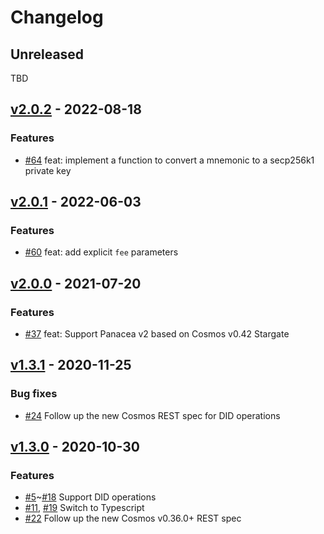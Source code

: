 # Changelog

## Unreleased

TBD

## [v2.0.2](https://github.com/medibloc/panacea-js/releases/tag/v2.0.2) - 2022-08-18

### Features

- [\#64](https://github.com/medibloc/panacea-js/pull/64) feat: implement a function to convert a mnemonic to a secp256k1 private key


## [v2.0.1](https://github.com/medibloc/panacea-js/releases/tag/v2.0.1) - 2022-06-03

### Features

- [\#60](https://github.com/medibloc/panacea-js/pull/60) feat: add explicit `fee` parameters


## [v2.0.0](https://github.com/medibloc/panacea-js/releases/tag/v2.0.0) - 2021-07-20

### Features

- [\#37](https://github.com/medibloc/panacea-js/pull/37) feat: Support Panacea v2 based on Cosmos v0.42 Stargate


## [v1.3.1](https://github.com/medibloc/panacea-js/releases/tag/v1.3.1) - 2020-11-25

### Bug fixes

- [\#24](https://github.com/medibloc/panacea-js/pull/24) Follow up the new Cosmos REST spec for DID operations


## [v1.3.0](https://github.com/medibloc/panacea-js/releases/tag/v1.3.0) - 2020-10-30

### Features

- [\#5](https://github.com/medibloc/panacea-js/pull/5)~[\#18](https://github.com/medibloc/panacea-js/pull/18) Support DID operations
- [\#11](https://github.com/medibloc/panacea-js/pull/11), [\#19](https://github.com/medibloc/panacea-js/pull/19) Switch to Typescript
- [\#22](https://github.com/medibloc/panacea-js/pull/22) Follow up the new Cosmos v0.36.0+ REST spec
